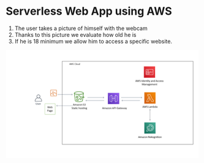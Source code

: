 # Serverless Web App using AWS

1) The user takes a picture of himself with the webcam
2) Thanks to this picture we evaluate how old he is
3) If he is 18 minimum we allow him to access a specific website.

![Web App architecture](https://github.com/scastier/AWS/blob/master/ServerlessWebApp/media/ServerlessWebAppSeb.png)